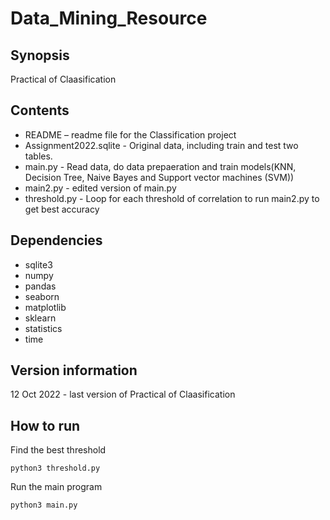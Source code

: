 # Data_Mining_Resource
## Synopsis
Practical of Claasification
## Contents
- README – readme file for the Classification project
- Assignment2022.sqlite - Original data, including train and test two tables.	
- main.py	- Read data, do data prepaeration and train models(KNN, Decision Tree, Naive Bayes and Support vector machines (SVM))		
- main2.py - edited version of main.py
- threshold.py - Loop for each threshold of correlation to run main2.py to get best accuracy
## Dependencies
- sqlite3
- numpy 
- pandas
- seaborn
- matplotlib
- sklearn
- statistics
- time
## Version information
12 Oct 2022 - last version of Practical of Claasification
## How to run
Find the best threshold
```
python3 threshold.py
```
Run the main program
```
python3 main.py
```
